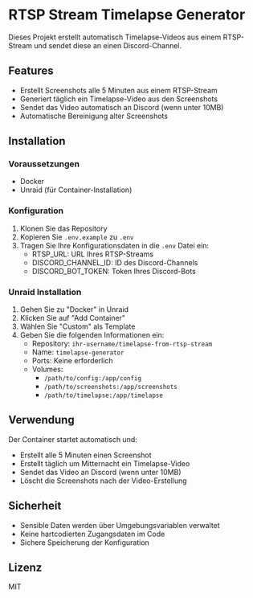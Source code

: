 # RTSP Stream Timelapse Generator

Dieses Projekt erstellt automatisch Timelapse-Videos aus einem RTSP-Stream und sendet diese an einen Discord-Channel.

## Features

- Erstellt Screenshots alle 5 Minuten aus einem RTSP-Stream
- Generiert täglich ein Timelapse-Video aus den Screenshots
- Sendet das Video automatisch an Discord (wenn unter 10MB)
- Automatische Bereinigung alter Screenshots

## Installation

### Voraussetzungen

- Docker
- Unraid (für Container-Installation)

### Konfiguration

1. Klonen Sie das Repository
2. Kopieren Sie `.env.example` zu `.env`
3. Tragen Sie Ihre Konfigurationsdaten in die `.env` Datei ein:
   - RTSP_URL: URL Ihres RTSP-Streams
   - DISCORD_CHANNEL_ID: ID des Discord-Channels
   - DISCORD_BOT_TOKEN: Token Ihres Discord-Bots

### Unraid Installation

1. Gehen Sie zu "Docker" in Unraid
2. Klicken Sie auf "Add Container"
3. Wählen Sie "Custom" als Template
4. Geben Sie die folgenden Informationen ein:
   - Repository: `ihr-username/timelapse-from-rtsp-stream`
   - Name: `timelapse-generator`
   - Ports: Keine erforderlich
   - Volumes:
     - `/path/to/config:/app/config`
     - `/path/to/screenshots:/app/screenshots`
     - `/path/to/timelapse:/app/timelapse`

## Verwendung

Der Container startet automatisch und:

- Erstellt alle 5 Minuten einen Screenshot
- Erstellt täglich um Mitternacht ein Timelapse-Video
- Sendet das Video an Discord (wenn unter 10MB)
- Löscht die Screenshots nach der Video-Erstellung

## Sicherheit

- Sensible Daten werden über Umgebungsvariablen verwaltet
- Keine hartcodierten Zugangsdaten im Code
- Sichere Speicherung der Konfiguration

## Lizenz

MIT
